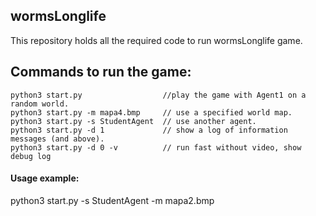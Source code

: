 ## wormsLonglife
This repository holds all the required code to run wormsLonglife game.




## Commands to run the game:
```
python3 start.py                  //play the game with Agent1 on a random world.
python3 start.py -m mapa4.bmp     // use a specified world map.
python3 start.py -s StudentAgent  // use another agent.
python3 start.py -d 1             // show a log of information messages (and above).
python3 start.py -d 0 -v          // run fast without video, show debug log
```

#### Usage example:
python3 start.py -s StudentAgent -m mapa2.bmp

